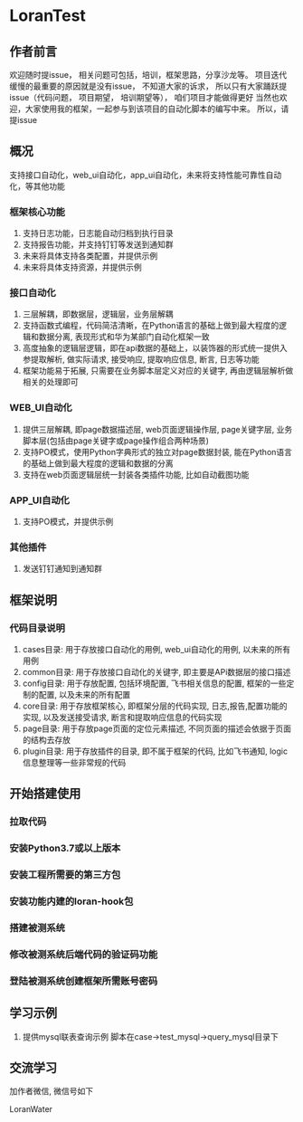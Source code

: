 # LoranTest

## 作者前言

欢迎随时提issue， 相关问题可包括，培训，框架思路，分享沙龙等。
项目迭代缓慢的最重要的原因就是没有issue， 不知道大家的诉求， 所以只有大家踊跃提issue（代码问题， 项目期望， 培训期望等）， 咱们项目才能做得更好
当然也欢迎，大家使用我的框架，一起参与到该项目的自动化脚本的编写中来。
所以，请提issue

## 概况

支持接口自动化，web_ui自动化，app_ui自动化，未来将支持性能可靠性自动化，等其他功能

### 框架核心功能

1. 支持日志功能，日志能自动归档到执行目录
2. 支持报告功能，并支持钉钉等发送到通知群
3. 未来将具体支持各类配置，并提供示例
4. 未来将具体支持资源，并提供示例

### 接口自动化

1. 三层解耦，即数据层，逻辑层，业务层解耦
2. 支持函数式编程，代码简洁清晰，在Python语言的基础上做到最大程度的逻辑和数据分离, 表现形式和华为某部门自动化框架一致
3. 高度抽象的逻辑层逻辑，即在api数据的基础上，以装饰器的形式统一提供入参提取解析, 做实际请求, 接受响应, 提取响应信息, 断言, 日志等功能
4. 框架功能易于拓展, 只需要在业务脚本层定义对应的关键字, 再由逻辑层解析做相关的处理即可

### WEB_UI自动化

1. 提供三层解耦, 即page数据描述层, web页面逻辑操作层, page关键字层, 业务脚本层(包括由page关键字或page操作组合两种场景)
2. 支持PO模式，使用Python字典形式的独立对page数据封装, 能在Python语言的基础上做到最大程度的逻辑和数据的分离
3. 支持在web页面逻辑层统一封装各类插件功能, 比如自动截图功能

### APP_UI自动化

1. 支持PO模式，并提供示例

### 其他插件

1. 发送钉钉通知到通知群

## 框架说明
### 代码目录说明
1. cases目录: 用于存放接口自动化的用例, web_ui自动化的用例, 以未来的所有用例
2. common目录: 用于存放接口自动化的关键字, 即主要是APi数据层的接口描述
3. config目录: 用于存放配置, 包括环境配置, 飞书相关信息的配置, 框架的一些定制的配置, 以及未来的所有配置
4. core目录: 用于存放框架核心, 即框架分层的代码实现, 日志,报告,配置功能的实现, 以及发送接受请求, 断言和提取响应信息的代码实现
5. page目录: 用于存放page页面的定位元素描述, 不同页面的描述会依据于页面的结构去存放
6. plugin目录: 用于存放插件的目录, 即不属于框架的代码, 比如飞书通知, logic信息整理等一些非常规的代码

## 开始搭建使用
### 拉取代码
### 安装Python3.7或以上版本
### 安装工程所需要的第三方包
### 安装功能内建的loran-hook包
### 搭建被测系统
### 修改被测系统后端代码的验证码功能
### 登陆被测系统创建框架所需账号密码

## 学习示例

1. 提供mysql联表查询示例
   脚本在case->test_mysql->query_mysql目录下

## 交流学习

加作者微信, 微信号如下

LoranWater